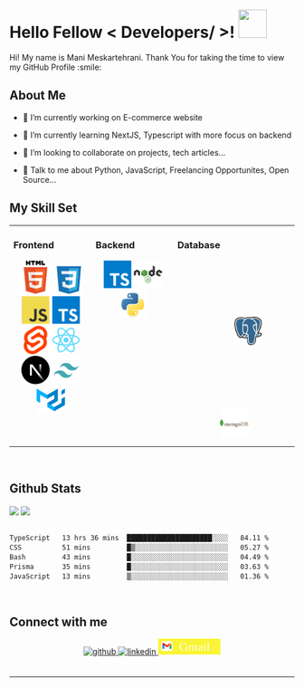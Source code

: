 

<h1> Hello Fellow < Developers/ >! <img src = "https://raw.githubusercontent.com/rahulbanerjee26/githubProfileReadmeGenerator/main/gifs/wave.gif" width = 50px height='50px'> </h1>
<p align='center'>


</p>
<div size='20px'> Hi! My name is Mani Meskartehrani. Thank You for taking the time to view my GitHub Profile :smile: 
</div>

<h2> About Me </h2>

- 🔭 I’m currently working on E-commerce website

- 🌱 I’m currently learning NextJS, Typescript with more focus on backend 

- 👯 I’m looking to collaborate on projects, tech articles... 

- 💬 Talk to me about Python, JavaScript, Freelancing Opportunites, Open Source... 

## My Skill Set  
<table><tr><td valign="top" width="33%">



### Frontend  
<div align="center">  
<a href="https://en.wikipedia.org/wiki/HTML5" target="_blank"><img margin= "100px" src="/assets/html5-original.svg" alt="HTML5" height="60" /></a>  
<a href="https://www.w3schools.com/css/" target="_blank"><img  src="/assets/CSS3-original.svg" alt="CSS3" height="50" /></a> 
<a href="https://www.javascript.com/" target="_blank"><img src="/assets/JavaScript-original.svg" alt="JavaScript" height="50" /></a> 
<a href="https://www.typescriptlang.org/" target="_blank"><img src="/assets/TypeScript-original.svg" alt="TypeScript" height="50" /></a> 
<a target="_blank"><img margin= "10px" src="/assets/svelte-original.svg" height="50" alt="svelte logo" height="50" /></a>
<a href="https://reactjs.org/" target="_blank"><img margin= "10px" src="/assets/Reactjs-original.svg" alt="React" height="50" /></a>  
<a href="https://nextjs.org/" target="_blank"><img src="/assets/Nextjs-original.svg" alt="NextJS" height="50" /></a>  
<a href="https://www.tailwindcss.com/" target="_blank"><img margin= "10px" src="/assets/tailwind-original.svg" alt="Tailwind CSS" height="50" /></a>  
<a href="https://mui.com/" target="_blank"><img margin= "10px" src="/assets/material-ui-original.svg" alt="Material UI" height="50" /></a>  
</div>

</td><td valign="top" width="33%">



### Backend  
<div align="center">  
<a href="https://www.typescriptlang.org/" target="_blank"><img margin= "10px" src="/assets/TypeScript-original.svg" alt="TypeScript" height="50" /></a>    
<a href="https://nodejs.org/" target="_blank"><img margin= "10px" src="/assets/nodejs-original.svg" alt="Node.js" height="50" /></a>   
<a href="https://www.python.org/" target="_blank"><img margin= "10px" src="/assets/Python-original.svg" alt="Python" height="50" /></a>  
</div>

</td><td valign="top" width="33%">



### Database 
<div align="center">  
<a href="https://www.postgresql.org/" target="_blank"><img style="margin:100px" src="/assets/postgresql-original.svg" alt="PostgreSQL" height="50" /></a>  
<a href="https://www.mongodb.com/" target="_blank"><img style="margin:10px" src="/assets/mongodb-original.svg" alt="MongoDB" height="50" /></a>  
</div>

</td></tr></table>  

<br/> 


## Github Stats  
<div>
<img src="https://github-readme-stats.vercel.app/api?username=manimeskartehrani&show_icons=true&theme=transparent&count_private=true&hide_border=true" align="center" />
<img src="https://github-readme-stats.vercel.app/api/top-langs/?username=manimeskartehrani&&layout=donut&show_icons=true&theme=transparent&count_private=true&hide_border=true" align="center" />
</div>

<br/>  

   <!--START_SECTION:waka-->

```txt
TypeScript   13 hrs 36 mins  █████████████████████░░░░   84.11 %
CSS          51 mins         █▒░░░░░░░░░░░░░░░░░░░░░░░   05.27 %
Bash         43 mins         █░░░░░░░░░░░░░░░░░░░░░░░░   04.49 %
Prisma       35 mins         █░░░░░░░░░░░░░░░░░░░░░░░░   03.63 %
JavaScript   13 mins         ▒░░░░░░░░░░░░░░░░░░░░░░░░   01.36 %
```

<!--END_SECTION:waka-->

<br/> 
 


## Connect with me  
<div align="center">
<a href="https://github.com/manimeskartehrani" target="_blank">
<img src=https://img.shields.io/badge/github-%2324292e.svg?&style=for-the-badge&logo=github&logoColor=white alt=github style="margin-bottom: 5px;" />
</a>

<a href="https://linkedin.com/in/mani-meskartehrani" target="_blank">
<img src=https://img.shields.io/badge/linkedin-%231E77B5.svg?&style=for-the-badge&logo=linkedin&logoColor=white alt=linkedin style="margin-bottom: 5px;" />
</a>

<a href="https://mail.google.com/mail/?view=cm&fs=1&to=mani.tehrani.work@gmail.com" target="_blank">
<img src="/assets/gmail-original.svg" height="28px" width="110px" alt="Gmail" />

</a>

 
</div>  

<br/>  


----
